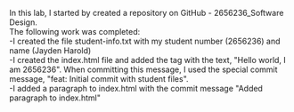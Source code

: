 In this lab, I started by created a repository on GitHub - 2656236_Software Design. <br>
The following work was completed:<br>
-I created the file student-info.txt with my student number (2656236) and name (Jayden Harold) <br>
-I created the index.html file and added the tag with the text, "Hello world, I am 2656236". When committing this message, I used the special commit message, "feat: Initial commit with student files". <br>
-I added a paragraph to index.html with the commit message "Added paragraph to index.html" <br>



